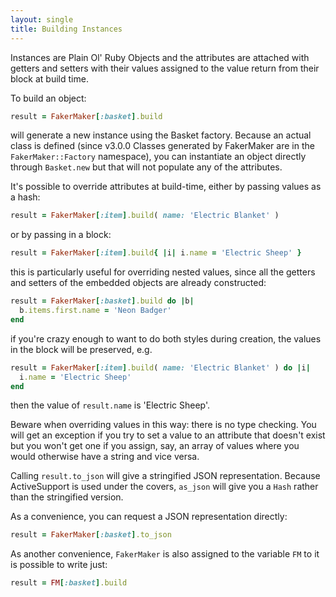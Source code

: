 ```yaml
---
layout: single
title: Building Instances
---
```


Instances are Plain Ol' Ruby Objects and the attributes are attached with getters and setters with their values assigned to the value return from their block at build time.

To build an object:

```ruby
result = FakerMaker[:basket].build
```

will generate a new instance using the Basket factory. Because an actual class is defined (since v3.0.0 Classes generated by FakerMaker are in the `FakerMaker::Factory` namespace), you can instantiate an object directly through `Basket.new` but that will not populate any of the attributes.

It's possible to override attributes at build-time, either by passing values as a hash:

```ruby
result = FakerMaker[:item].build( name: 'Electric Blanket' )
```

or by passing in a block:

```ruby
result = FakerMaker[:item].build{ |i| i.name = 'Electric Sheep' }
```

this is particularly useful for overriding nested values, since all the getters and setters of the embedded objects are already constructed:

```ruby
result = FakerMaker[:basket].build do |b|
  b.items.first.name = 'Neon Badger'
end
```

if you're crazy enough to want to do both styles during creation, the values in the block will be preserved, e.g.

```ruby
result = FakerMaker[:item].build( name: 'Electric Blanket' ) do |i|
  i.name = 'Electric Sheep'
end
```

then the value of `result.name` is 'Electric Sheep'.

Beware when overriding values in this way: there is no type checking. You will get an exception if you try to set a value to an attribute that doesn't exist but you won't get one if you assign, say, an array of values where you would otherwise have a string and vice versa.

Calling `result.to_json` will give a stringified JSON representation. Because ActiveSupport is used under the covers, `as_json` will give you a `Hash` rather than the stringified version.

As a convenience, you can request a JSON representation directly:

```ruby
result = FakerMaker[:basket].to_json
```

As another convenience, `FakerMaker` is also assigned to the variable `FM` to it is possible to write just:

```ruby
result = FM[:basket].build
```
